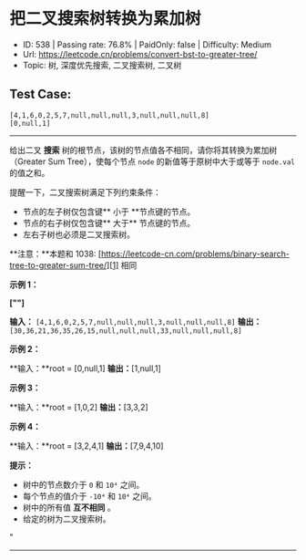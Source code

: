 # 把二叉搜索树转换为累加树

* ID: 538     | Passing rate: 76.8% | PaidOnly: false  | Difficulty: Medium
* Url: https://leetcode.cn/problems/convert-bst-to-greater-tree/
* Topic: 树, 深度优先搜索, 二叉搜索树, 二叉树

## Test Case:

```
[4,1,6,0,2,5,7,null,null,null,3,null,null,null,8]
[0,null,1]
```

---

给出二叉 **搜索** 树的根节点，该树的节点值各不相同，请你将其转换为累加树（Greater Sum
Tree），使每个节点 `node` 的新值等于原树中大于或等于 `node.val` 的值之和。

提醒一下，二叉搜索树满足下列约束条件：

* 节点的左子树仅包含键** 小于 **节点键的节点。
* 节点的右子树仅包含键** 大于** 节点键的节点。
* 左右子树也必须是二叉搜索树。

**注意：**本题和 1038:
[https://leetcode-cn.com/problems/binary-search-tree-to-greater-sum-tree/][1]
相同


**示例 1：**

**[\"\"]**

**输入：** `[4,1,6,0,2,5,7,null,null,null,3,null,null,null,8]`
**输出：** `[30,36,21,36,35,26,15,null,null,null,33,null,null,null,8]`

**示例 2：**

**输入：**root = [0,null,1]
**输出：**[1,null,1]

**示例 3：**

**输入：**root = [1,0,2]
**输出：**[3,3,2]

**示例 4：**

**输入：**root = [3,2,4,1]
**输出：**[7,9,4,10]


**提示：**

* 树中的节点数介于 `0` 和 `10⁴` 之间。
* 每个节点的值介于 `-10⁴` 和 `10⁴` 之间。
* 树中的所有值 **互不相同** 。
* 给定的树为二叉搜索树。

[1]: \"https://leetcode-cn.com/problems/binary-search-tree-to-greater-sum-tree/\
"

---
